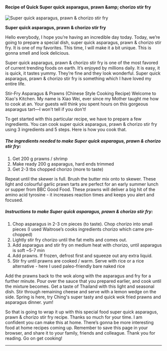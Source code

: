             

#### Recipe of Quick Super quick asparagus, prawn &amp;amp; chorizo stir fry

![Super quick asparagus, prawn &amp; chorizo stir fry](https://img-global.cpcdn.com/recipes/59075b3fcbbcca58/751x532cq70/super-quick-asparagus-prawn-chorizo-stir-fry-recipe-main-photo.jpg)

**Super quick asparagus, prawn &amp; chorizo stir fry**

Hello everybody, I hope you’re having an incredible day today. Today, we’re going to prepare a special dish, super quick asparagus, prawn & chorizo stir fry. It is one of my favorites. This time, I will make it a bit unique. This is gonna smell and look delicious.

Super quick asparagus, prawn & chorizo stir fry is one of the most favored of current trending foods on earth. It’s enjoyed by millions daily. It is easy, it is quick, it tastes yummy. They’re fine and they look wonderful. Super quick asparagus, prawn & chorizo stir fry is something which I have loved my entire life.

Stir-Fry Asparagus & Prawns (Chinese Style Cooking Recipe) Welcome to Xiao's Kitchen. My name is Xiao Wei, ever since my Mother taught me how to cook at an. Your guests will think you spent hours on this gorgeous asparagus tart—I won't tell if you don't!

To get started with this particular recipe, we have to prepare a few ingredients. You can cook super quick asparagus, prawn & chorizo stir fry using 3 ingredients and 5 steps. Here is how you cook that.

##### The ingredients needed to make Super quick asparagus, prawn & chorizo stir fry:

1.  Get 200 g prawns / shrimp
2.  Make ready 200 g asparagus, hard ends trimmed
3.  Get 2-3 tbs chopped chorizo (more to taste)

Repeat until the skewer is full. Brush the butter mix onto to skewer. These light and colourful garlic prawn tarts are perfect for an early summer lunch or supper from BBC Good Food. These prawns will deliver a big hit of the amino acid tyrosine - it increases reaction times and keeps you alert and focused.

##### Instructions to make Super quick asparagus, prawn & chorizo stir fry:

1.  Chop asparagus in 2-3 cm pieces (to taste). Chop chorizo into small pieces (I used Waitrose’s cooks ingredients chorizo which came pre-chopped)
2.  Lightly stir fry chorizo until the fat melts and comes out.
3.  Add asparagus and stir fry on medium heat with chorizo, until asparagus is soft ~5-7 min
4.  Add prawns. If frozen, defrost first and squeeze out any extra liquid.
5.  Stir fry until prawns are cooked / warm. Serve with rice or a rice alternative - here I used paleo-friendly bare naked rice

Add the prawns back to the wok along with the asparagus and fry for a further minute. Pour over the sauce that you prepared earlier, and cook until the mixture becomes. Get a taste of Thailand with this light and seasonal dish. Stir through remaining cheese and serve with a lemon wedge on the side. Spring is here, try Ching's super tasty and quick wok fried prawns and asparagus dinner. yum!

So that is going to wrap it up with this special food super quick asparagus, prawn & chorizo stir fry recipe. Thanks so much for your time. I am confident you can make this at home. There’s gonna be more interesting food at home recipes coming up. Remember to save this page in your browser, and share it to your family, friends and colleague. Thank you for reading. Go on get cooking!

* * *